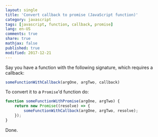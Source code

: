 ```yaml
---
layout: single
title: 'Convert callback to promise (JavaScript function)'
category: javascript
tags: [javascript, function, callback, promise]
lang: en-US
comments: true
share: true
mathjax: false
published: true
modified: 2017-12-21
---
```


Say you have a function with the following signature, which requires a callback:

<!-- more -->

```javascript
someFunctionWithCallback(argOne, argTwo, callback)
```
    
To convert it to a `Promise`'d function do:

```javascript
function someFunctionWithPromise(argOne, argTwo) {
    return new Promise((resolve) => {
        someFunctionWithCallback(argOne, argTwo, resolve);
    });
}
```
    
Done.
